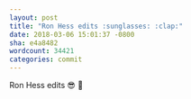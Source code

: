 ```yaml
---
layout: post
title: "Ron Hess edits :sunglasses: :clap:"
date: 2018-03-06 15:01:37 -0800
sha: e4a8482
wordcount: 34421
categories: commit
---
```

Ron Hess edits :sunglasses: :clap:
